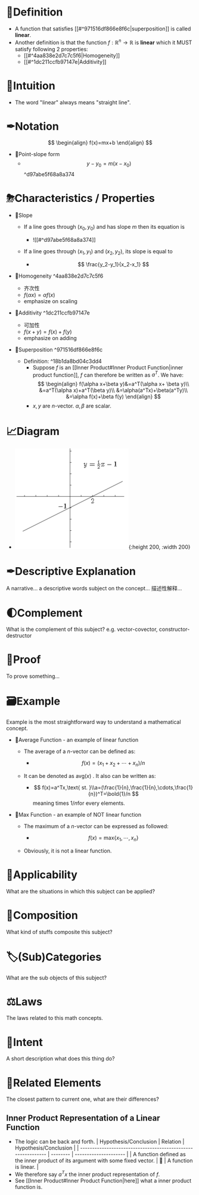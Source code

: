 # 📝Definition
- A function that satisfies [[#^971516df866e8f6c|superposition]] is called **linear**.
- Another definition is that the function $f: \mathbb{R}^n\to\mathbb{R}$  is **linear** which it MUST satisfy following 2 properties:
    - [[#^4aa838e2d7c7c5f6|Homogeneity]]
    - [[#^1dc211ccfb97147e|Additivity]]
    
# 🧠Intuition
- The word "linear" always means "straight line".

# ✒Notation
$$
\begin{align}
f(x)=mx+b
\end{align}
$$
- 📌Point-slope form
    - $$
      y-y_0=m(x-x_0)
      $$ ^d97abe5f68a8a374
    
# ⛈Characteristics / Properties
- 📌Slope
    - If a line goes through $(x_0, y_0)$ and has slope $m$ then its equation is
        - ![[#^d97abe5f68a8a374]]
        
    - If a line goes through $(x_1, y_1)$ and $(x_2, y_2)$, its slope is equal to
        - $$
          \frac{y_2-y_1}{x_2-x_1}
          $$
        
- 📌Homogeneity ^4aa838e2d7c7c5f6
    - 齐次性
    - $f(\alpha x)=\alpha f(x)$
    - emphasize on scaling
    
- 📌Additivity ^1dc211ccfb97147e
    - 可加性
    - $f(x+y)=f(x)+f(y)$
    - emphasize on adding
    
- 📌Superposition ^971516df866e8f6c
    - Definition: ^18b1da8bd04c3dd4
        - Suppose $f$ is an [[Inner Product#Inner Product Function|inner product function]], $f$ can therefore be written as $a^T$. We have:
          $$
          \begin{align}
          f(\alpha x+\beta y)&=a^T(\alpha x+ \beta y)\\
          &=a^T(\alpha x)+a^T(\beta y)\\
          &=\alpha(a^Tx)+\beta(a^Ty)\\
          &=\alpha f(x)+\beta f(y)
          \end{align}
          $$
        - $x, y$ are $n$-vector.  $\alpha,\beta$​ are scalar.
        
# 📈Diagram
- ![name](../assets/linear_function.png){:height 200, :width 200}

# ✒Descriptive Explanation
A narrative... a descriptive words subject on the concept... 描述性解释…

# 🌓Complement
What is the complement of this subject? e.g. vector-covector, constructor-destructor

# 📏Proof 
To prove something...

# 🗃Example
Example is the most straightforward way to understand a mathematical concept.
- 📌Average Function - an example of linear function
    - The average of a $n$-vector can be defined as:
        - $$
          f(x)=(x_1+x_2+\cdots+x_n)/n
          $$
        
    - It can be denoted as avg($x$) . It also can be written as:
        - $$
          f(x)=a^Tx,\text{   st. }\\a=(\frac{1}{n},\frac{1}{n},\cdots,\frac{1}{n})^T=\bold{1}/n
          $$
          meaning times $1/n$​ for every elements.
        
- 📌Max Function - an example of NOT linear function
    - The maximum of a $n$-vector can be expressed as followed:
        - $$
          f(x)=\text{max}\{x_1,\cdots,x_n\}
          $$
        
    - Obviously, it is not a linear function.
    
# 🧀Applicability
 What are the situations in which this subject can be applied?

# 🧪Composition
What kind of stuffs composite this subject?

# 🏷(Sub)Categories
What are the sub objects of this subject?

# ⚖Laws
The laws related to this math concepts.

# 🎯Intent
 A short description what does this thing do?

# 🌱Related Elements
 The closest pattern to current one, what are their differences?
## Inner Product Representation of a Linear Function
- The logic can be back and forth.
  | Hypothesis/Conclusion                                        | Relation | Hypothesis/Conclusion |
  | ------------------------------------------------------------ | -------- | --------------------- |
  | A function defined as the inner product of its argument with some fixed vector. | 🔄        | A function is linear. |
- We therefore say $a^Tx$ the inner product representation of $f$.
- See [[Inner Product#Inner Product Function|here]] what a inner product function is.
